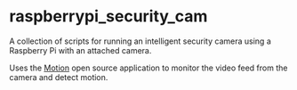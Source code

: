raspberrypi_security_cam
========================

A collection of scripts for running an intelligent security camera using a Raspberry Pi with an attached camera.

Uses the [Motion](http://www.lavrsen.dk/foswiki/bin/view/Motion/WebHome) open source application to monitor the video feed from the camera and detect motion.
